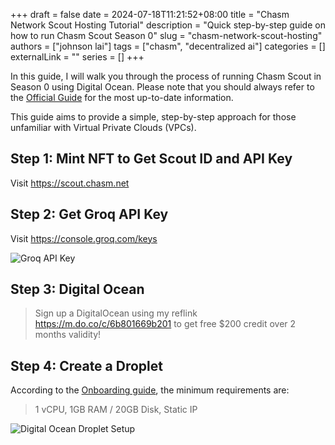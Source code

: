 +++ 
draft = false
date = 2024-07-18T11:21:52+08:00
title = "Chasm Network Scout Hosting Tutorial"
description = "Quick step-by-step guide on how to run Chasm Scout Season 0"
slug = "chasm-network-scout-hosting"
authors = ["johnson lai"]
tags = ["chasm", "decentralized ai"]
categories = []
externalLink = ""
series = []
+++

In this guide, I will walk you through the process of running Chasm Scout in Season 0 using Digital Ocean. Please note that you should always refer to the [Official Guide](https://network-docs.chasm.net/) for the most up-to-date information.

This guide aims to provide a simple, step-by-step approach for those unfamiliar with Virtual Private Clouds (VPCs).

## Step 1: Mint NFT to Get Scout ID and API Key

Visit https://scout.chasm.net


## Step 2: Get Groq API Key

Visit https://console.groq.com/keys

![Groq API Key](/images/chasm-scout/groq.gif)

## Step 3: Digital Ocean

> Sign up a DigitalOcean using my reflink https://m.do.co/c/6b801669b201 to get free $200 credit over 2 months validity!



## Step 4: Create a Droplet

According to the [Onboarding guide](https://network-docs.chasm.net/chasm-scout-season-0/onboarding-to-season-0), the minimum requirements are:

> 1 vCPU, 1GB RAM / 20GB Disk, Static IP

![Digital Ocean Droplet Setup](/images/chasm-scout/do.gif)

